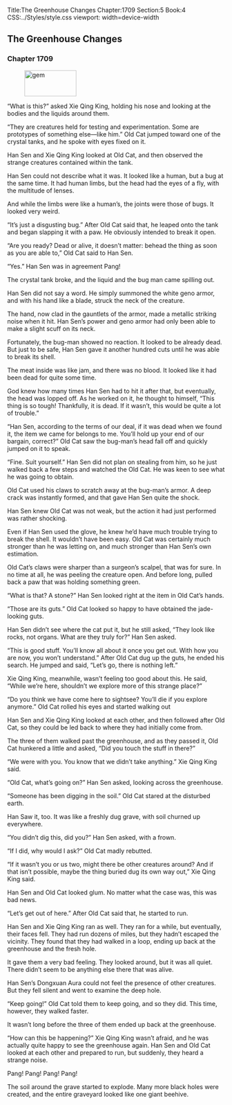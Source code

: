 Title:The Greenhouse Changes 
Chapter:1709 
Section:5 
Book:4 
CSS:../Styles/style.css 
viewport: width=device-width
  
## The Greenhouse Changes
### Chapter 1709 
<figure>
	<img src="../Images/gem.gif" alt="gem" id="gem" width="120" height="60" />
</figure>
  

  
  “What is this?” asked Xie Qing King, holding his nose and looking at the bodies and the liquids around them.

“They are creatures held for testing and experimentation. Some are prototypes of something else—like him.” Old Cat jumped toward one of the crystal tanks, and he spoke with eyes fixed on it.

Han Sen and Xie Qing King looked at Old Cat, and then observed the strange creatures contained within the tank.

Han Sen could not describe what it was. It looked like a human, but a bug at the same time. It had human limbs, but the head had the eyes of a fly, with the multitude of lenses.

And while the limbs were like a human’s, the joints were those of bugs. It looked very weird.

“It’s just a disgusting bug.” After Old Cat said that, he leaped onto the tank and began slapping it with a paw. He obviously intended to break it open.

“Are you ready? Dead or alive, it doesn’t matter: behead the thing as soon as you are able to,” Old Cat said to Han Sen.

“Yes.” Han Sen was in agreement Pang!

The crystal tank broke, and the liquid and the bug man came spilling out.

Han Sen did not say a word. He simply summoned the white geno armor, and with his hand like a blade, struck the neck of the creature.

The hand, now clad in the gauntlets of the armor, made a metallic striking noise when it hit. Han Sen’s power and geno armor had only been able to make a slight scuff on its neck.

Fortunately, the bug-man showed no reaction. It looked to be already dead. But just to be safe, Han Sen gave it another hundred cuts until he was able to break its shell.

The meat inside was like jam, and there was no blood. It looked like it had been dead for quite some time.

God knew how many times Han Sen had to hit it after that, but eventually, the head was lopped off. As he worked on it, he thought to himself, “This thing is so tough! Thankfully, it is dead. If it wasn’t, this would be quite a lot of trouble.”

“Han Sen, according to the terms of our deal, if it was dead when we found it, the item we came for belongs to me. You’ll hold up your end of our bargain, correct?” Old Cat saw the bug-man’s head fall off and quickly jumped on it to speak.

“Fine. Suit yourself.” Han Sen did not plan on stealing from him, so he just walked back a few steps and watched the Old Cat. He was keen to see what he was going to obtain.

Old Cat used his claws to scratch away at the bug-man’s armor. A deep crack was instantly formed, and that gave Han Sen quite the shock.

Han Sen knew Old Cat was not weak, but the action it had just performed was rather shocking.

Even if Han Sen used the glove, he knew he’d have much trouble trying to break the shell. It wouldn’t have been easy. Old Cat was certainly much stronger than he was letting on, and much stronger than Han Sen’s own estimation.

Old Cat’s claws were sharper than a surgeon’s scalpel, that was for sure. In no time at all, he was peeling the creature open. And before long, pulled back a paw that was holding something green.

“What is that? A stone?” Han Sen looked right at the item in Old Cat’s hands.

“Those are its guts.” Old Cat looked so happy to have obtained the jade-looking guts.

Han Sen didn’t see where the cat put it, but he still asked, “They look like rocks, not organs. What are they truly for?” Han Sen asked.

“This is good stuff. You’ll know all about it once you get out. With how you are now, you won’t understand.” After Old Cat dug up the guts, he ended his search. He jumped and said, “Let’s go, there is nothing left.”

Xie Qing King, meanwhile, wasn’t feeling too good about this. He said, “While we’re here, shouldn’t we explore more of this strange place?”

“Do you think we have come here to sightsee? You’ll die if you explore anymore.” Old Cat rolled his eyes and started walking out

Han Sen and Xie Qing King looked at each other, and then followed after Old Cat, so they could be led back to where they had initially come from.

The three of them walked past the greenhouse, and as they passed it, Old Cat hunkered a little and asked, “Did you touch the stuff in there?”

“We were with you. You know that we didn’t take anything.” Xie Qing King said.

“Old Cat, what’s going on?” Han Sen asked, looking across the greenhouse.

“Someone has been digging in the soil.” Old Cat stared at the disturbed earth.

Han Saw it, too. It was like a freshly dug grave, with soil churned up everywhere.

“You didn’t dig this, did you?” Han Sen asked, with a frown.

“If I did, why would I ask?” Old Cat madly rebutted.

“If it wasn’t you or us two, might there be other creatures around? And if that isn’t possible, maybe the thing buried dug its own way out,” Xie Qing King said.

Han Sen and Old Cat looked glum. No matter what the case was, this was bad news.

“Let’s get out of here.” After Old Cat said that, he started to run.

Han Sen and Xie Qing King ran as well. They ran for a while, but eventually, their faces fell. They had run dozens of miles, but they hadn’t escaped the vicinity. They found that they had walked in a loop, ending up back at the greenhouse and the fresh hole.

It gave them a very bad feeling. They looked around, but it was all quiet. There didn’t seem to be anything else there that was alive.

Han Sen’s Dongxuan Aura could not feel the presence of other creatures. But they fell silent and went to examine the deep hole.

“Keep going!” Old Cat told them to keep going, and so they did. This time, however, they walked faster.

It wasn’t long before the three of them ended up back at the greenhouse.

“How can this be happening?” Xie Qing King wasn’t afraid, and he was actually quite happy to see the greenhouse again. Han Sen and Old Cat looked at each other and prepared to run, but suddenly, they heard a strange noise.

Pang! Pang! Pang! Pang!

The soil around the grave started to explode. Many more black holes were created, and the entire graveyard looked like one giant beehive.
